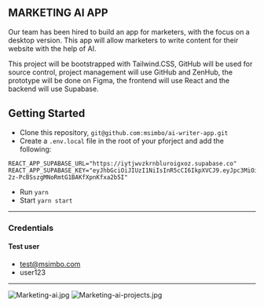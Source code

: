 ## MARKETING AI APP

Our team has been hired to build an app for marketers,  with the focus on a desktop version. This app will allow  marketers to write content for their website with the help of AI.
 
This project will be bootstrapped with Tailwind.CSS, GitHub will be used for source control, project management will  use GitHub and ZenHub, the prototype will be done on Figma, the  frontend will use React and the backend will use Supabase.

## Getting Started

- Clone this repository, `git@github.com:msimbo/ai-writer-app.git`
- Create a `.env.local` file in the root of your pforject and add the following:
```dotenv
REACT_APP_SUPABASE_URL="https://iytjwvzkrnbluroigxoz.supabase.co"
REACT_APP_SUPABASE_KEY="eyJhbGciOiJIUzI1NiIsInR5cCI6IkpXVCJ9.eyJpc3MiOiJzdXBhYmFzZSIsInJlZiI6Iml5dGp3dnprcm5ibHVyb2lneG96Iiwicm9sZSI6InNlcnZpY2Vfcm9sZSIsImlhdCI6MTY3OTkzMTE4MywiZXhwIjoxOTk1NTA3MTgzfQ.nUuCybkc4-2z-PcBSszgMNoRmtG1BAKfXpnKfxa2b5I"
```
- Run `yarn`
- Start `yarn start`

---

### Credentials 
#### Test user
- test@msimbo.com
- user123

---
![Marketing-ai.jpg](..%2F..%2F..%2FDocuments%2FEducation%2FULEM%2Fprojects-screenshot%2FMarketing-ai.jpg)
![Marketing-ai-projects.jpg](..%2F..%2F..%2FDocuments%2FEducation%2FULEM%2Fprojects-screenshot%2FMarketing-ai-projects.jpg)